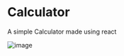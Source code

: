# Calculator
A simple Calculator made using react

![image](https://user-images.githubusercontent.com/77057644/205482160-ced84593-ba58-4fc1-a3c9-eafef2eacc9f.png)
